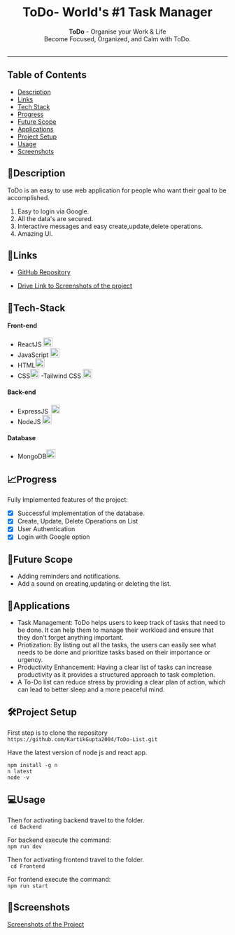 <h1 align="center">
  ToDo- World's #1 Task Manager
</h1>

<div align="center">
   <strong>ToDo</strong> - Organise your Work & Life<br>
  Become Focused, Organized, and Calm with ToDo.<br> <br>
</div>
<hr>

## Table of Contents

- [Description](#description)
- [Links](#links)
- [Tech Stack](#tech-stack)
- [Progress](#progress)
- [Future Scope](#future-scope)
- [Applications](#applications)
- [Project Setup](#project-setup)
- [Usage](#usage)
- [Screenshots](#screenshots)


## 📝Description <a id="description"></a>

ToDo is an easy to use web application for people who want their goal to be accomplished.

1. Easy to login via Google.
2. All the data's are secured.
3. Interactive messages and easy create,update,delete operations.
4. Amazing UI.

## 🔗Links <a id="links"></a>

- [GitHub Repository](https://github.com/KartikGupta2004/ToDo-List)
<!-- - [Demo Video](https://drive.google.com/drive/folders/1-7PPo7TUaF-L6DGlMSSJ0DKw4iizCcOr)-->
- [Drive Link to Screenshots of the project](https://drive.google.com/file/d/1GwupswH9Ho_wfyDuJLaVYtx4znGka8to/view?usp=sharing)

## 🤖Tech-Stack <a id="tech-stack"></a>

#### Front-end
- ReactJS <a href="https://reactjs.org/" title="React"><img src="https://github.com/get-icon/geticon/raw/master/icons/react.svg" alt="React" width="21px" height="21px"></a>
- JavaScript <a href="https://developer.mozilla.org/en-US/docs/Web/JavaScript" title="JavaScript"><img src="https://github.com/get-icon/geticon/raw/master/icons/javascript.svg" alt="JavaScript" width="21px" height="21px"></a>
- HTML<a href="https://www.w3.org/TR/html5/" title="HTML5"><img src="https://github.com/get-icon/geticon/raw/master/icons/html-5.svg" alt="HTML5" width="21px" height="21px"></a>
- CSS<a href="https://www.w3.org/TR/CSS/" title="CSS3"><img src="https://github.com/get-icon/geticon/raw/master/icons/css-3.svg" alt="CSS3" width="21px" height="21px"></a>
-Tailwind CSS <a href="https://tailwindcss.com/" title="Tailwind CSS"><img src="https://github.com/get-icon/geticon/raw/master/icons/tailwindcss-icon.svg" alt="Tailwind CSS" width="21px" height="21px"></a>
#### Back-end
- ExpressJS <a href="https://expressjs.com/" title="Express.js"><img style="background-color: white; padding: 3px;" src="https://cdn.icon-icons.com/icons2/2699/PNG/512/expressjs_logo_icon_169185.png" alt="Express.js" height="20px"></a>
- NodeJS <a href="https://nodejs.org/" title="Node.js"><img src="https://github.com/get-icon/geticon/raw/master/icons/nodejs-icon.svg" alt="Node.js" width="21px" height="21px" ></a>
#### Database
- MongoDB<a href="https://www.mongodb.org/" title="MongoDB"><img src="https://github.com/get-icon/geticon/raw/master/icons/mongodb-icon.svg" alt="MongoDB" width="21px" height="21px"></a>

## 📈Progress <a id="progress"></a>

Fully Implemented features of the project:

- [x] Successful implementation of the database.
- [x] Create, Update, Delete Operations on List
- [x] User Authentication
- [x] Login with Google option

## 🔮Future Scope <a id="future-scope"></a>

- Adding reminders and notifications.
- Add a sound on creating,updating or deleting the list.

## 💸Applications <a id="applications"></a>

- Task Management: ToDo helps users to keep track of tasks that need to be done. It can help them to manage their workload and ensure that they don’t forget anything important.
- Priotization: By listing out all the tasks, the users can easily see what needs to be done and prioritize tasks based on their importance or urgency.
- Productivity Enhancement: Having a clear list of tasks can increase productivity as it provides a structured approach to task completion.
- A To-Do list can reduce stress by providing a clear plan of action, which can lead to better sleep and a more peaceful mind.

## 🛠Project Setup <a id="project-setup"></a>

First step is to clone the repository <br>
``` https://github.com/KartikGupta2004/ToDo-List.git ```

Have the latest version of node js and react app.
```
npm install -g n 
n latest
node -v
```

## 💻Usage <a id="usage"></a>

Then for activating backend travel to the folder. <br>
``` cd Backend```

For backend execute the command:<br>
```npm run dev```

Then for activating frontend travel to the folder. <br>
``` cd Frontend```

For frontend execute the command:<br>
```npm run start```

## 📱Screenshots <a id="screenshots"></a>

[Screenshots of the Project](https://drive.google.com/file/d/1GwupswH9Ho_wfyDuJLaVYtx4znGka8to/view?usp=sharing)

